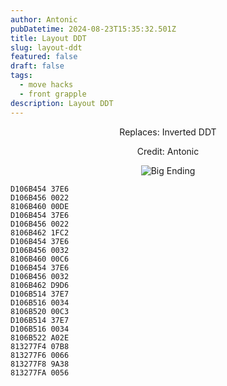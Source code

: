 ```yaml
---
author: Antonic
pubDatetime: 2024-08-23T15:35:32.501Z
title: Layout DDT
slug: layout-ddt
featured: false
draft: false
tags:
  - move hacks
  - front grapple
description: Layout DDT
---
```

<center>
Replaces: Inverted DDT <p>
Credit: Antonic

![Big Ending](@assets/images/gifs/layout-ddt.gif)
</center>

```text
D106B454 37E6
D106B456 0022
8106B460 00DE
D106B454 37E6
D106B456 0022
8106B462 1FC2
D106B454 37E6
D106B456 0032
8106B460 00C6
D106B454 37E6
D106B456 0032
8106B462 D9D6
D106B514 37E7
D106B516 0034
8106B520 00C3
D106B514 37E7
D106B516 0034
8106B522 A02E
813277F4 07B8
813277F6 0066
813277F8 9A38
813277FA 0056
```
